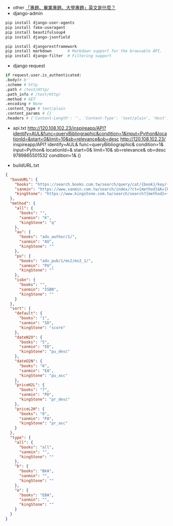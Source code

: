 - other
  [「專題、畢業專題、大學專題」英文是什麼？](https://english.cool/independent-study/)
- django-admin

```bash
pip install django-user-agents
pip install fake-useragent
pip install beautifulsoup4
pip install django-jsonfield

pip install djangorestframework
pip install markdown       # Markdown support for the browsable API.
pip install django-filter  # Filtering support
```

- django request

```py
if request.user.is_authenticated:
.body)# b''
.scheme # http
.path # /test/Http/
.path_info # /test/Http/
.method # GET
.encoding # None
.content_type # text/plain
.content_params # {}
.headers # {'Content-Length': '', 'Content-Type': 'text/plain', 'Host': '127.0.0.1:8000', 'Connection': 'keep-alive', 'Cache-Control': 'max-age=0', 'Upgrade-Insecure-Requests': '1', 'User-Agent': 'Mozilla/5.0 (Windows NT 10.0; Win64; x64) Appl
```

- api.txt
  http://120.108.102.23/inspireapp/API?identify=AUL&func=queryBibliographic&condition=1&input=Python&locationId=&start=0&limit=10&sb=relevance&ob=desc
  http://120.108.102.23/
  inspireapp/API?
  identify=AUL&
  func=queryBibliographic&
  condition=1&
  input=Python&
  locationId=&
  start=0&
  limit=10&
  sb=relevance&
  ob=desc
  9789865501532
  condition=1& ()

- buildURL.txt

```json
{
  "baseURL": {
    "books": "https://search.books.com.tw/search/query/cat/{book}/key/{key}/sort/{sort}/{method}page/{page}/v/0/",
    "sanmin": "https://www.sanmin.com.tw/search/index/?ct={method}&K={key}&ls={sort}&vs=list%20sbs&pi={page}",
    "kingStone": "https://www.kingstone.com.tw/search/search?{method}={key}&sort={sort}&dis={book}&page={page}"
  },
  "method": {
    "all": {
      "books": "",
      "sanmin": "K",
      "kingStone": "q"
    },
    "au": {
      "books": "adv_author/1/",
      "sanmin": "AU",
      "kingStone": ""
    },
    "pu": {
      "books": "adv_pub/1/ms2/ms2_1/",
      "sanmin": "PU",
      "kingStone": ""
    },
    "isbn": {
      "books": "",
      "sanmin": "ISBN",
      "kingStone": ""
    }
  },
  "sort": {
    "default": {
      "books": "1",
      "sanmin": "SD",
      "kingStone": "score"
    },
    "dateN2O": {
      "books": "5",
      "sanmin": "ED",
      "kingStone": "pu_desc"
    },
    "dateO2N": {
      "books": "6",
      "sanmin": "EA",
      "kingStone": "pu_asc"
    },
    "priceH2L": {
      "books": "7",
      "sanmin": "PD",
      "kingStone": "pr_desc"
    },
    "priceL2H": {
      "books": "8",
      "sanmin": "PA",
      "kingStone": "pr_asc"
    }
  },
  "type": {
    "all": {
      "books": "all",
      "sanmin": "",
      "kingStone": ""
    },
    "b": {
      "books": "BKA",
      "sanmin": "",
      "kingStone": ""
    },
    "e": {
      "books": "EBA",
      "sanmin": "",
      "kingStone": ""
    }
  }
}
```

